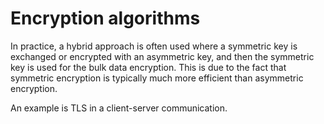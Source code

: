 # Encryption algorithms

In practice, a hybrid approach is often used where a symmetric key is exchanged or encrypted with an asymmetric key, and then the symmetric key is used for the bulk data encryption. This is due to the fact that symmetric encryption is typically much more efficient than asymmetric encryption.

An example is TLS in a client-server communication.
